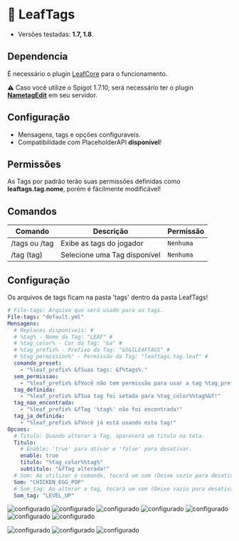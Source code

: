 # 💜 LeafTags
* Versões testadas: **1.7, 1.8**.

## Dependencia
É necessário o plugin [LeafCore](https://github.com/leafcodebr/LeafCore/releases/tag/Downloads) para o funcionamento.

⚠️ Caso você utilize o Spigot 1.7.10, será necessário ter o plugin **[NametagEdit](https://www.spigotmc.org/resources/nametagedit.3836/)** em seu servidor.

## Configuração
* Mensagens, tags e opções configuraveis.
* Compatibilidade com PlaceholderAPI **disponível**!

## Permissões
As Tags por padrão terão suas permissões definidas como **leaftags.tag.nome**, porém é fácilmente modificável! 

## Comandos
|Comando         |Descrição                      |Permissão                    |
|----------------|-------------------------------|-----------------------------|
|/tags ou /tag        |Exibe as tags do jogador |`Nenhuma`           |
|/tag (tag)    |Selecione uma Tag disponível |`Nenhuma`       |

## Configuração
Os arquivos de tags ficam na pasta 'tags' dentro da pasta LeafTags!
```yml
# File-tags: Arquivo que será usado para as tags.
File-tags: "default.yml"
Mensagens:
  # Replaces disponíveis: #
  # %tag% - Nome da Tag: "LEAF" #
  # %tag_color% - Cor da Tag: "&a" #
  # %tag_prefix% - Prefixo da Tag: "&5&lLEAFTAGS" #
  # %tag_permission%" - Permissão da Tag: "leaftags.tag.leaf" #
  comando_preset:
    - "%leaf_prefix% &fSuas tags: &f%tags%."
  sem_permissao:
    - "%leaf_prefix% &fVocê não tem permissão para usar a tag %tag_prefix%&f!"
  tag_definida:
    - "%leaf_prefix% &fSua tag foi setada para %tag_color%%tag%&f!"
  tag_nao_encontrada:
    - "%leaf_prefix% &fTag '%tag%' não foi encontrada!"
  tag_ja_definida:
    - "%leaf_prefix% &fVocê já está usando esta tag!"
Opcoes:
  # Titulo: Quando alterar a Tag, aparecerá um titulo na tela.
  Titulo:
    # Enable: 'true' para ativar e 'false' para desativar.
    enable: true
    titulo: "%tag_color%%tag%"
    subtitulo: "&fTag alterada!"
  # Som: Ao utilizar o comando, tocará um som (Deixe vazio para desativar)
  Som: "CHICKEN_EGG_POP"
  # Som_tag: Ao alterar a tag, tocará um som (Deixe vazio para desativar)
  Som_tag: "LEVEL_UP"
```
![configurado](https://cdn.discordapp.com/attachments/967197530351865886/969372484451336222/javaw_zREkkr5Ox4.png)
![configurado](https://cdn.discordapp.com/attachments/967197530351865886/969372484963016774/javaw_rIFJtg3AAM.png)
![configurado](https://cdn.discordapp.com/attachments/967197530351865886/969372485390848020/javaw_rbQzfuiFCf.png)
![configurado](https://cdn.discordapp.com/attachments/967197530351865886/969372485604737074/javaw_ahlf6jzvwS.png)
![configurado](https://cdn.discordapp.com/attachments/967197530351865886/969372485818662942/javaw_Ua9bHyklgf.png)
![configurado](https://cdn.discordapp.com/attachments/967197530351865886/969372486007414794/javaw_9ANh07N2VA.png)
![configurado](https://cdn.discordapp.com/attachments/967197530351865886/969372486632361984/javaw_bPrklne5HK.png)


![configurado](https://cdn.discordapp.com/attachments/967197530351865886/969372484757491722/javaw_Ssv4kY7d8B.png)
![configurado](https://cdn.discordapp.com/attachments/967197530351865886/969372486280048700/javaw_SzqYBRg2dp.png)
![configurado](https://cdn.discordapp.com/attachments/967197530351865886/970103939137683506/unknown.png)
